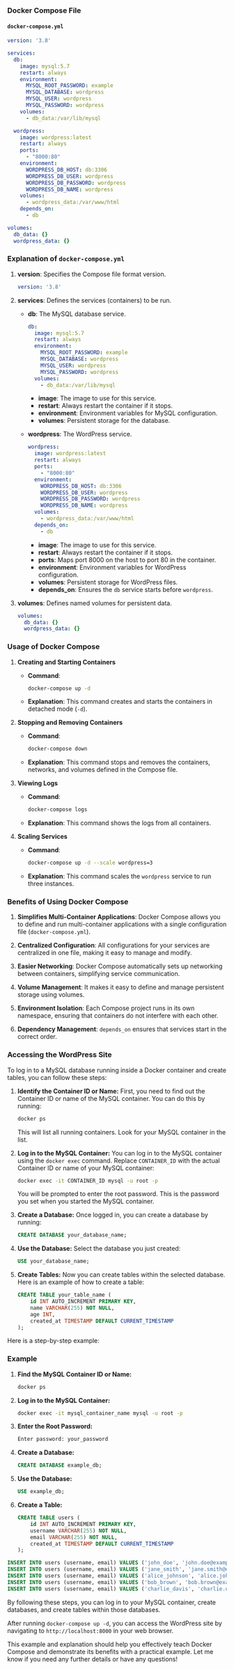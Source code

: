### Docker Compose File

#### `docker-compose.yml`
```yaml
version: '3.8'

services:
  db:
    image: mysql:5.7
    restart: always
    environment:
      MYSQL_ROOT_PASSWORD: example
      MYSQL_DATABASE: wordpress
      MYSQL_USER: wordpress
      MYSQL_PASSWORD: wordpress
    volumes:
      - db_data:/var/lib/mysql

  wordpress:
    image: wordpress:latest
    restart: always
    ports:
      - "8000:80"
    environment:
      WORDPRESS_DB_HOST: db:3306
      WORDPRESS_DB_USER: wordpress
      WORDPRESS_DB_PASSWORD: wordpress
      WORDPRESS_DB_NAME: wordpress
    volumes:
      - wordpress_data:/var/www/html
    depends_on:
      - db

volumes:
  db_data: {}
  wordpress_data: {}
```

### Explanation of `docker-compose.yml`

1. **version**: Specifies the Compose file format version.
   ```yaml
   version: '3.8'
   ```

2. **services**: Defines the services (containers) to be run.
   
   - **db**: The MySQL database service.
     ```yaml
     db:
       image: mysql:5.7
       restart: always
       environment:
         MYSQL_ROOT_PASSWORD: example
         MYSQL_DATABASE: wordpress
         MYSQL_USER: wordpress
         MYSQL_PASSWORD: wordpress
       volumes:
         - db_data:/var/lib/mysql
     ```
     - **image**: The image to use for this service.
     - **restart**: Always restart the container if it stops.
     - **environment**: Environment variables for MySQL configuration.
     - **volumes**: Persistent storage for the database.

   - **wordpress**: The WordPress service.
     ```yaml
     wordpress:
       image: wordpress:latest
       restart: always
       ports:
         - "8000:80"
       environment:
         WORDPRESS_DB_HOST: db:3306
         WORDPRESS_DB_USER: wordpress
         WORDPRESS_DB_PASSWORD: wordpress
         WORDPRESS_DB_NAME: wordpress
       volumes:
         - wordpress_data:/var/www/html
       depends_on:
         - db
     ```
     - **image**: The image to use for this service.
     - **restart**: Always restart the container if it stops.
     - **ports**: Maps port 8000 on the host to port 80 in the container.
     - **environment**: Environment variables for WordPress configuration.
     - **volumes**: Persistent storage for WordPress files.
     - **depends_on**: Ensures the `db` service starts before `wordpress`.

3. **volumes**: Defines named volumes for persistent data.
   ```yaml
   volumes:
     db_data: {}
     wordpress_data: {}
   ```

### Usage of Docker Compose

1. **Creating and Starting Containers**
   - **Command**:
     ```bash
     docker-compose up -d
     ```
   - **Explanation**: This command creates and starts the containers in detached mode (`-d`).

2. **Stopping and Removing Containers**
   - **Command**:
     ```bash
     docker-compose down
     ```
   - **Explanation**: This command stops and removes the containers, networks, and volumes defined in the Compose file.

3. **Viewing Logs**
   - **Command**:
     ```bash
     docker-compose logs
     ```
   - **Explanation**: This command shows the logs from all containers.

4. **Scaling Services**
   - **Command**:
     ```bash
     docker-compose up -d --scale wordpress=3
     ```
   - **Explanation**: This command scales the `wordpress` service to run three instances.

### Benefits of Using Docker Compose

1. **Simplifies Multi-Container Applications**: Docker Compose allows you to define and run multi-container applications with a single configuration file (`docker-compose.yml`).

2. **Centralized Configuration**: All configurations for your services are centralized in one file, making it easy to manage and modify.

3. **Easier Networking**: Docker Compose automatically sets up networking between containers, simplifying service communication.

4. **Volume Management**: It makes it easy to define and manage persistent storage using volumes.

5. **Environment Isolation**: Each Compose project runs in its own namespace, ensuring that containers do not interfere with each other.

6. **Dependency Management**: `depends_on` ensures that services start in the correct order.

### Accessing the WordPress Site



To log in to a MySQL database running inside a Docker container and create tables, you can follow these steps:

1. **Identify the Container ID or Name:**
   First, you need to find out the Container ID or name of the MySQL container. You can do this by running:
   ```sh
   docker ps
   ```
   This will list all running containers. Look for your MySQL container in the list.

2. **Log in to the MySQL Container:**
   You can log in to the MySQL container using the `docker exec` command. Replace `CONTAINER_ID` with the actual Container ID or name of your MySQL container:
   ```sh
   docker exec -it CONTAINER_ID mysql -u root -p
   ```
   You will be prompted to enter the root password. This is the password you set when you started the MySQL container.

3. **Create a Database:**
   Once logged in, you can create a database by running:
   ```sql
   CREATE DATABASE your_database_name;
   ```

4. **Use the Database:**
   Select the database you just created:
   ```sql
   USE your_database_name;
   ```

5. **Create Tables:**
   Now you can create tables within the selected database. Here is an example of how to create a table:
   ```sql
   CREATE TABLE your_table_name (
       id INT AUTO_INCREMENT PRIMARY KEY,
       name VARCHAR(255) NOT NULL,
       age INT,
       created_at TIMESTAMP DEFAULT CURRENT_TIMESTAMP
   );
   ```

Here is a step-by-step example:

### Example

1. **Find the MySQL Container ID or Name:**
   ```sh
   docker ps
   ```

2. **Log in to the MySQL Container:**
   ```sh
   docker exec -it mysql_container_name mysql -u root -p
   ```

3. **Enter the Root Password:**
   ```sh
   Enter password: your_password
   ```

4. **Create a Database:**
   ```sql
   CREATE DATABASE example_db;
   ```

5. **Use the Database:**
   ```sql
   USE example_db;
   ```

6. **Create a Table:**
   ```sql
   CREATE TABLE users (
       id INT AUTO_INCREMENT PRIMARY KEY,
       username VARCHAR(255) NOT NULL,
       email VARCHAR(255) NOT NULL,
       created_at TIMESTAMP DEFAULT CURRENT_TIMESTAMP
   );
   ```

```sql
INSERT INTO users (username, email) VALUES ('john_doe', 'john.doe@example.com');
INSERT INTO users (username, email) VALUES ('jane_smith', 'jane.smith@example.com');
INSERT INTO users (username, email) VALUES ('alice_johnson', 'alice.johnson@example.com');
INSERT INTO users (username, email) VALUES ('bob_brown', 'bob.brown@example.com');
INSERT INTO users (username, email) VALUES ('charlie_davis', 'charlie.davis@example.com');

```
By following these steps, you can log in to your MySQL container, create databases, and create tables within those databases.

After running `docker-compose up -d`, you can access the WordPress site by navigating to `http://localhost:8000` in your web browser.

This example and explanation should help you effectively teach Docker Compose and demonstrate its benefits with a practical example. Let me know if you need any further details or have any questions!
